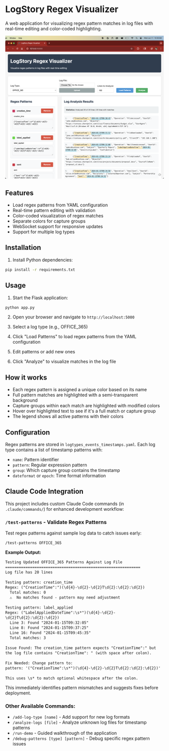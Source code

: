 # LogStory Regex Visualizer

A web application for visualizing regex pattern matches in log files with real-time editing and color-coded highlighting.

![LogStory Regex Visualizer Screenshot](logstory_regexer_screenshot.png)

## Features

- Load regex patterns from YAML configuration
- Real-time pattern editing with validation
- Color-coded visualization of regex matches
- Separate colors for capture groups
- WebSocket support for responsive updates
- Support for multiple log types

## Installation

1. Install Python dependencies:
```bash
pip install -r requirements.txt
```

## Usage

1. Start the Flask application:
```bash
python app.py
```

2. Open your browser and navigate to `http://localhost:5000`

3. Select a log type (e.g., OFFICE_365)

4. Click "Load Patterns" to load regex patterns from the YAML configuration

5. Edit patterns or add new ones

6. Click "Analyze" to visualize matches in the log file

## How it works

- Each regex pattern is assigned a unique color based on its name
- Full pattern matches are highlighted with a semi-transparent background
- Capture groups within each match are highlighted with modified colors
- Hover over highlighted text to see if it's a full match or capture group
- The legend shows all active patterns with their colors

## Configuration

Regex patterns are stored in `logtypes_events_timestamps.yaml`. Each log type contains a list of timestamp patterns with:
- `name`: Pattern identifier
- `pattern`: Regular expression pattern
- `group`: Which capture group contains the timestamp
- `dateformat` or `epoch`: Time format information

## Claude Code Integration

This project includes custom Claude Code commands (in `.claude/commands/`) for enhanced development workflow:

### `/test-patterns` - Validate Regex Patterns

Test regex patterns against sample log data to catch issues early:

```
/test-patterns OFFICE_365
```

**Example Output:**
```
Testing Updated OFFICE_365 Patterns Against Log File
============================================================
Log file has 20 lines

Testing pattern: creation_time
Regex: ("CreationTime":")(\d{4}-\d{2}-\d{2}T\d{2}:\d{2}:\d{2})
  Total matches: 0
  ⚠️  No matches found - pattern may need adjustment

Testing pattern: label_applied  
Regex: ("LabelAppliedDateTime":\s*")(\d{4}-\d{2}-\d{2}T\d{2}:\d{2}:\d{2})
  Line 3: Found "2024-01-15T09:32:05"
  Line 8: Found "2024-01-15T09:37:25" 
  Line 16: Found "2024-01-15T09:45:35"
  Total matches: 3

Issue Found: The creation_time pattern expects "CreationTime":" but 
the log file contains "CreationTime": " (with space after colon).

Fix Needed: Change pattern to:
pattern: '("CreationTime":\s*")(\d{4}-\d{2}-\d{2}T\d{2}:\d{2}:\d{2})'

This uses \s* to match optional whitespace after the colon.
```

This immediately identifies pattern mismatches and suggests fixes before deployment.

### Other Available Commands:
- `/add-log-type [name]` - Add support for new log formats
- `/analyze-logs [file]` - Analyze unknown log files for timestamp patterns  
- `/run-demo` - Guided walkthrough of the application
- `/debug-patterns [type] [pattern]` - Debug specific regex pattern issues